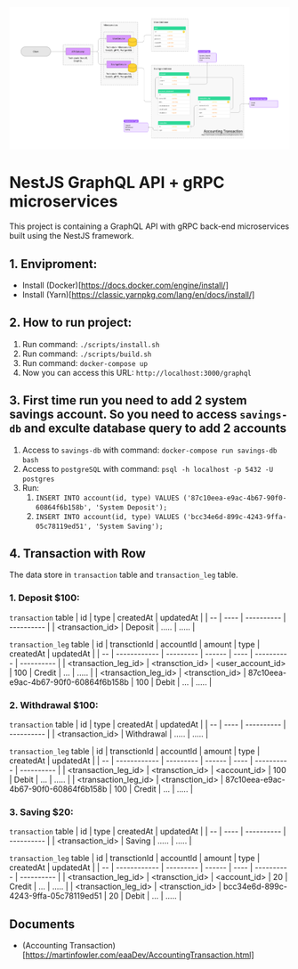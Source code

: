 ![iBanking System Design](/iBanking.jpg 'iBanking System Design')

# NestJS GraphQL API + gRPC microservices
This project is containing a GraphQL API with gRPC back-end microservices built using the NestJS framework.

## 1. Enviproment:

- Install (Docker)[https://docs.docker.com/engine/install/]
- Install (Yarn)[https://classic.yarnpkg.com/lang/en/docs/install/]

## 2. How to run project:

1. Run command: `./scripts/install.sh`
2. Run command: `./scripts/build.sh`
3. Run command: `docker-compose up`
4. Now you can access this URL: `http://localhost:3000/graphql`

## 3. First time run you need to add 2 system savings account. So you need to access `savings-db` and exculte database query to add 2 accounts

1. Access to `savings-db` with command: `docker-compose run savings-db bash`
2. Access to `postgreSQL` with command: `psql -h localhost -p 5432 -U postgres`
3. Run:
   1. `INSERT INTO account(id, type) VALUES ('87c10eea-e9ac-4b67-90f0-60864f6b158b', 'System Deposit');`
   2. `INSERT INTO account(id, type) VALUES ('bcc34e6d-899c-4243-9ffa-05c78119ed51', 'System Saving');`

## 4. Transaction with Row

The data store in `transaction` table and `transaction_leg` table.

### 1. Deposit $100:

`transaction` table
| id | type | createdAt | updatedAt |
| -- | ---- | ---------- | ---------- |
| <transaction_id> | Deposit | ..... | ..... |

`transaction_leg` table
| id | transctionId | accountId | amount | type | createdAt | updatedAt |
| -- | ------------ | --------- | ------ | ---- | ---------- | ---------- |
| <transaction_leg_id> | <transction_id> | <user_account_id> | 100 | Credit | ... | ..... |
| <transaction_leg_id> | <transction_id> | 87c10eea-e9ac-4b67-90f0-60864f6b158b | 100 | Debit | ... | ..... |

### 2. Withdrawal $100:

`transaction` table
| id | type | createdAt | updatedAt |
| -- | ---- | ---------- | ---------- |
| <transaction_id> | Withdrawal | ..... | ..... |

`transaction_leg` table
| id | transctionId | accountId | amount | type | createdAt | updatedAt |
| -- | ------------ | --------- | ------ | ---- | ---------- | ---------- |
| <transaction_leg_id> | <transction_id> | <account_id> | 100 | Debit | ... | ..... |
| <transaction_leg_id> | <transction_id> | 87c10eea-e9ac-4b67-90f0-60864f6b158b | 100 | Credit | ... | ..... |

### 3. Saving $20:

`transaction` table
| id | type | createdAt | updatedAt |
| -- | ---- | ---------- | ---------- |
| <transaction_id> | Saving | ..... | ..... |

`transaction_leg` table
| id | transctionId | accountId | amount | type | createdAt | updatedAt |
| -- | ------------ | --------- | ------ | ---- | ---------- | ---------- |
| <transaction_leg_id> | <transction_id> | <account_id> | 20 | Credit | ... | ..... |
| <transaction_leg_id> | <transction_id> | bcc34e6d-899c-4243-9ffa-05c78119ed51 | 20 | Debit | ... | ..... |

## Documents
- (Accounting Transaction)[https://martinfowler.com/eaaDev/AccountingTransaction.html]
